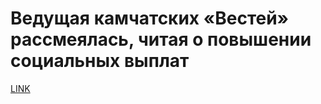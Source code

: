 # Ведущая камчатских «Вестей» рассмеялась, читая о повышении социальных выплат



[LINK](https://varlamov.ru/3786331.html)